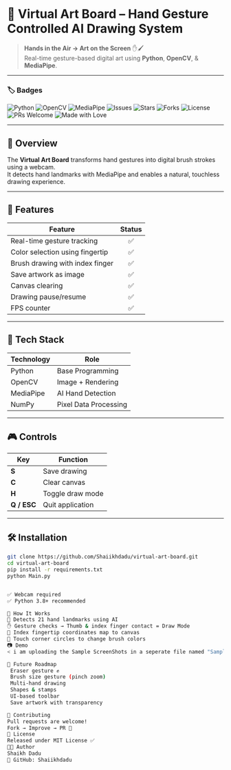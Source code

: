 # 🎨 Virtual Art Board – Hand Gesture Controlled AI Drawing System

> **Hands in the Air → Art on the Screen** ✋🖌️  
> Real-time gesture-based digital art using **Python**, **OpenCV**, & **MediaPipe**.

---

### 🏷️ Badges

![Python](https://img.shields.io/badge/Python-3.8+-blue)
![OpenCV](https://img.shields.io/badge/OpenCV-ComputerVision-green)
![MediaPipe](https://img.shields.io/badge/MediaPipe-HandTracking-orange)
![Issues](https://img.shields.io/github/issues/Shaiikhdadu/virtual-art-board)
![Stars](https://img.shields.io/github/stars/Shaiikhdadu/virtual-art-board)
![Forks](https://img.shields.io/github/forks/Shaiikhdadu/virtual-art-board)
![License](https://img.shields.io/badge/License-MIT-purple)
![PRs Welcome](https://img.shields.io/badge/PRs-Welcome-brightgreen?style=flat)
![Made with Love](https://img.shields.io/badge/Made%20with-%E2%9D%A4-red)

---

## 🧠 Overview
The **Virtual Art Board** transforms hand gestures into digital brush strokes using a webcam.  
It detects hand landmarks with MediaPipe and enables a natural, touchless drawing experience.

---

## 🚀 Features

| Feature | Status |
|--------|:-----:|
| Real-time gesture tracking | ✅ |
| Color selection using fingertip | ✅ |
| Brush drawing with index finger | ✅ |
| Save artwork as image | ✅ |
| Canvas clearing | ✅ |
| Drawing pause/resume | ✅ |
| FPS counter | ✅ |

---

## 🧰 Tech Stack

| Technology | Role |
|-----------|------|
| Python | Base Programming |
| OpenCV | Image + Rendering |
| MediaPipe | AI Hand Detection |
| NumPy | Pixel Data Processing |

---

## 🎮 Controls

| Key | Function |
|-----|----------|
| **S** | Save drawing |
| **C** | Clear canvas |
| **H** | Toggle draw mode |
| **Q / ESC** | Quit application |

---

## 🛠️ Installation

```bash
git clone https://github.com/Shaiikhdadu/virtual-art-board.git
cd virtual-art-board
pip install -r requirements.txt
python Main.py


✅ Webcam required
✅ Python 3.8+ recommended

🧩 How It Works
📌 Detects 21 hand landmarks using AI
✋ Gesture checks → Thumb & index finger contact = Draw Mode
🎯 Index fingertip coordinates map to canvas
🎨 Touch corner circles to change brush colors
📷 Demo
< i am uploading the Sample ScreenShots in a seperate file named "SampleScreenShots">

🔮 Future Roadmap
 Eraser gesture ✊
 Brush size gesture (pinch zoom)
 Multi-hand drawing
 Shapes & stamps
 UI-based toolbar
 Save artwork with transparency

🤝 Contributing
Pull requests are welcome!
Fork → Improve → PR 🚀
📜 License
Released under MIT License ✅
👨‍💻 Author
Shaikh Dadu
🔗 GitHub: Shaiikhdadu
